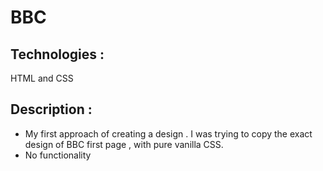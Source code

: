 # BBC 

## Technologies : 
 HTML and CSS

## Description :

 * My first approach of creating a design . I was trying to copy the exact design of BBC first page , with pure vanilla CSS.
 * No functionality


